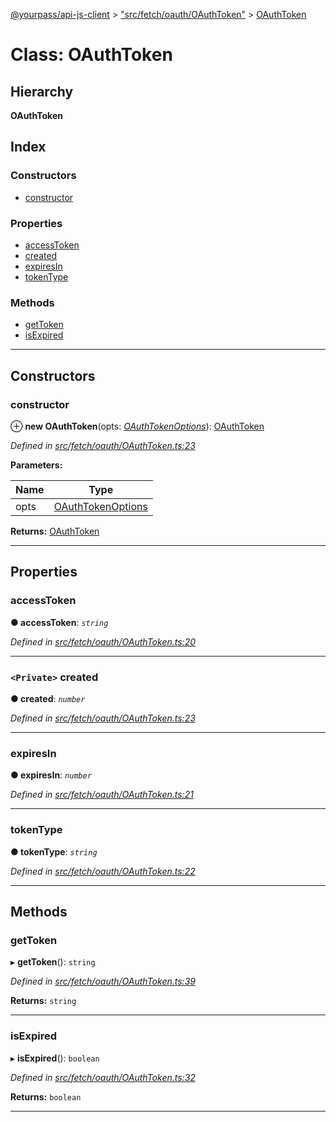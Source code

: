 [@yourpass/api-js-client](../README.md) > ["src/fetch/oauth/OAuthToken"](../modules/_src_fetch_oauth_oauthtoken_.md) > [OAuthToken](../classes/_src_fetch_oauth_oauthtoken_.oauthtoken.md)

# Class: OAuthToken

## Hierarchy

**OAuthToken**

## Index

### Constructors

* [constructor](_src_fetch_oauth_oauthtoken_.oauthtoken.md#constructor)

### Properties

* [accessToken](_src_fetch_oauth_oauthtoken_.oauthtoken.md#accesstoken)
* [created](_src_fetch_oauth_oauthtoken_.oauthtoken.md#created)
* [expiresIn](_src_fetch_oauth_oauthtoken_.oauthtoken.md#expiresin)
* [tokenType](_src_fetch_oauth_oauthtoken_.oauthtoken.md#tokentype)

### Methods

* [getToken](_src_fetch_oauth_oauthtoken_.oauthtoken.md#gettoken)
* [isExpired](_src_fetch_oauth_oauthtoken_.oauthtoken.md#isexpired)

---

## Constructors

<a id="constructor"></a>

###  constructor

⊕ **new OAuthToken**(opts: *[OAuthTokenOptions](../interfaces/_src_fetch_oauth_oauthtoken_.oauthtokenoptions.md)*): [OAuthToken](_src_fetch_oauth_oauthtoken_.oauthtoken.md)

*Defined in [src/fetch/oauth/OAuthToken.ts:23](https://github.com/yourpass/yourpass-api-js-client/blob/2b1e25c/src/fetch/oauth/OAuthToken.ts#L23)*

**Parameters:**

| Name | Type |
| ------ | ------ |
| opts | [OAuthTokenOptions](../interfaces/_src_fetch_oauth_oauthtoken_.oauthtokenoptions.md) |

**Returns:** [OAuthToken](_src_fetch_oauth_oauthtoken_.oauthtoken.md)

___

## Properties

<a id="accesstoken"></a>

###  accessToken

**● accessToken**: *`string`*

*Defined in [src/fetch/oauth/OAuthToken.ts:20](https://github.com/yourpass/yourpass-api-js-client/blob/2b1e25c/src/fetch/oauth/OAuthToken.ts#L20)*

___
<a id="created"></a>

### `<Private>` created

**● created**: *`number`*

*Defined in [src/fetch/oauth/OAuthToken.ts:23](https://github.com/yourpass/yourpass-api-js-client/blob/2b1e25c/src/fetch/oauth/OAuthToken.ts#L23)*

___
<a id="expiresin"></a>

###  expiresIn

**● expiresIn**: *`number`*

*Defined in [src/fetch/oauth/OAuthToken.ts:21](https://github.com/yourpass/yourpass-api-js-client/blob/2b1e25c/src/fetch/oauth/OAuthToken.ts#L21)*

___
<a id="tokentype"></a>

###  tokenType

**● tokenType**: *`string`*

*Defined in [src/fetch/oauth/OAuthToken.ts:22](https://github.com/yourpass/yourpass-api-js-client/blob/2b1e25c/src/fetch/oauth/OAuthToken.ts#L22)*

___

## Methods

<a id="gettoken"></a>

###  getToken

▸ **getToken**(): `string`

*Defined in [src/fetch/oauth/OAuthToken.ts:39](https://github.com/yourpass/yourpass-api-js-client/blob/2b1e25c/src/fetch/oauth/OAuthToken.ts#L39)*

**Returns:** `string`

___
<a id="isexpired"></a>

###  isExpired

▸ **isExpired**(): `boolean`

*Defined in [src/fetch/oauth/OAuthToken.ts:32](https://github.com/yourpass/yourpass-api-js-client/blob/2b1e25c/src/fetch/oauth/OAuthToken.ts#L32)*

**Returns:** `boolean`

___

